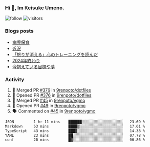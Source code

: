 ### Hi 👋, Im Keisuke Umeno.

<!--
**9renpoto/9renpoto** is a ✨ _special_ ✨ repository because its `README.md` (this file) appears on your GitHub profile.

Here are some ideas to get you started:

- 🔭 I’m currently working on ...
- 🌱 I’m currently learning ...
- 👯 I’m looking to collaborate on ...
- 🤔 I’m looking for help with ...
- 💬 Ask me about ...
- 📫 How to reach me: ...
- 😄 Pronouns: ...
- ⚡ Fun fact: ...
-->

![follow](https://img.shields.io/github/followers/9renpoto?label=Follow&style=social)
![visitors](https://komarev.com/ghpvc/?username=9renpoto&label=Profile%20views&color=0e75b6&style=flat)

### Blogs posts

<!-- BLOG-POST-LIST:START -->
- [病児保育](https://9renpoto.win/entry/2025/09/25/childcare_for_sick_children)
- [近況](https://9renpoto.win/entry/2025/04/05/current_status)
- [「怒りが消える」心のトレーニングを読んだ](https://9renpoto.win/entry/2025/02/01/anger-management)
- [2024年終わり](https://9renpoto.win/entry/2024/12/31/2024-end)
- [今抱えている目標や夢](https://9renpoto.win/entry/2024/12/02/objective)
<!-- BLOG-POST-LIST:END -->

### Activity

<!--START_SECTION:activity-->
1. 🎉 Merged PR [#376](https://github.com/9renpoto/dotfiles/pull/376) in [9renpoto/dotfiles](https://github.com/9renpoto/dotfiles)
2. 💪 Opened PR [#376](https://github.com/9renpoto/dotfiles/pull/376) in [9renpoto/dotfiles](https://github.com/9renpoto/dotfiles)
3. 🎉 Merged PR [#45](https://github.com/9renpoto/vgmo/pull/45) in [9renpoto/vgmo](https://github.com/9renpoto/vgmo)
4. 💪 Opened PR [#49](https://github.com/9renpoto/vgmo/pull/49) in [9renpoto/vgmo](https://github.com/9renpoto/vgmo)
5. 🗣 Commented on [#45](https://github.com/9renpoto/vgmo/pull/45#issuecomment-3342451704) in [9renpoto/vgmo](https://github.com/9renpoto/vgmo)
<!--END_SECTION:activity-->

<!--START_SECTION:waka-->

```txt
JSON         1 hr 11 mins    ██████░░░░░░░░░░░░░░░░░░░   23.69 %
Markdown     53 mins         ████▒░░░░░░░░░░░░░░░░░░░░   17.61 %
TypeScript   43 mins         ███▓░░░░░░░░░░░░░░░░░░░░░   14.38 %
YAML         23 mins         ██░░░░░░░░░░░░░░░░░░░░░░░   07.78 %
conf         20 mins         █▓░░░░░░░░░░░░░░░░░░░░░░░   06.86 %
```

<!--END_SECTION:waka-->
